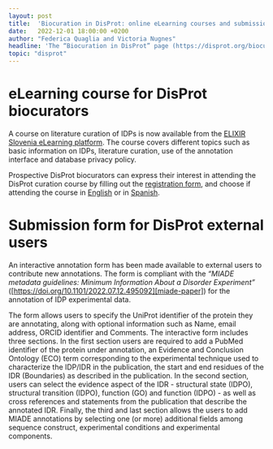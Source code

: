 ```yaml
---
layout: post
title:  'Biocuration in DisProt: online eLearning courses and submission form'
date:   2022-12-01 18:00:00 +0200
author: "Federica Quaglia and Victoria Nugnes"
headline: 'The “Biocuration in DisProt” page (https://disprot.org/biocuration) has been updated with the addition of two new features: i) an eLearning course on literature curation of IDPs for DisProt biocurators and ii) a submission form for DisProt external users to contribute new annotations.'
topic: "disprot"
---
```


# eLearning course for DisProt biocurators

A course on literature curation of IDPs is now available from the [ELIXIR Slovenia eLearning platform][elearning]. The course covers different topics such as basic information on IDPs, literature curation, use of the annotation interface and database privacy policy. 

Prospective DisProt biocurators can express their interest in attending the DisProt curation course by filling out the [registration form][registration], and choose if attending the course in [English][english-registration] or in [Spanish][spanish-registration].

# Submission form for DisProt external users

An interactive annotation form has been made available to external users to contribute new annotations. The form is compliant with the *“MIADE metadata guidelines: Minimum Information About a Disorder Experiment”* ([https://doi.org/10.1101/2022.07.12.495092][miade-paper]) for the annotation of IDP experimental data.  

The form allows users to specify the UniProt identifier of the protein they are annotating, along with optional information such as Name, email address, ORCID identifier and Comments. The interactive form includes three sections. In the first section users are required to add a PubMed identifier of the protein under annotation, an Evidence and Conclusion Ontology (ECO) term corresponding to the experimental technique used to characterize the IDP/IDR in the publication, the start and end residues of the IDR (Boundaries) as described in the publication. In the second section, users can select the evidence aspect of the IDR - structural state (IDPO), structural transition (IDPO), function (GO) and function (IDPO) - as well as cross references and statements from the publication that describe the annotated IDR. Finally, the third and last section allows the users to add MIADE annotations by selecting one (or more) additional fields among sequence construct, experimental conditions and experimental components.


[elearning]: https://elixir.mf.uni-lj.si/
[registration]: https://elixir.mf.uni-lj.si/course/view.php?id=101
[english-registration]: https://elixir.mf.uni-lj.si/course/view.php?id=91
[spanish-registration]: https://elixir.mf.uni-lj.si/course/view.php?id=100
[miade-paper]: https://doi.org/10.1101/2022.07.12.495092